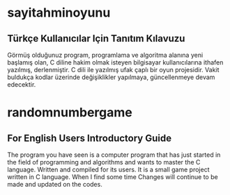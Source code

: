 # sayitahminoyunu
Türkçe Kullanıcılar Için Tanıtım Kılavuzu
---------------------------------------------------------
Görmüş olduğunuz program, programlama ve algoritma alanına yeni başlamış olan, C diline hakim olmak isteyen bilgisayar
kullanıcılarına ithafen yazılmış, derlenmiştir. C dili ile yazılmış ufak çaplı bir oyun projesidir. Vakit buldukça 
kodlar üzerinde değişiklikler yapılmaya, güncellenmeye devam edecektir.

# randomnumbergame
For English Users Introductory Guide
---------------------------------------------------------
The program you have seen is a computer program that has just started in the field of programming and algorithms and wants to master the C language.
Written and compiled for its users. It is a small game project written in C language. When I find some time
Changes will continue to be made and updated on the codes.
